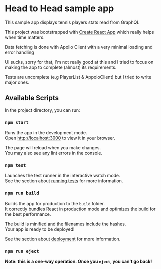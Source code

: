 # Head to Head sample app

This sample app displays tennis players stats read from GraphQL

This project was bootstrapped with [Create React App](https://github.com/facebook/create-react-app)
which really helps when time matters.

Data fetching is done with Apollo Client with a very minimal loading and error handling

UI sucks, sorry for that, I'm not really good at this and I tried to focus on making the app to complete (almost) its requirements.

Tests are uncomplete (e.g PlayerList & AppoloClient) but I tried to write major ones. 

## Available Scripts

In the project directory, you can run:

### `npm start`

Runs the app in the development mode.\
Open [http://localhost:3000](http://localhost:3000) to view it in your browser.

The page will reload when you make changes.\
You may also see any lint errors in the console.

### `npm test`

Launches the test runner in the interactive watch mode.\
See the section about [running tests](https://facebook.github.io/create-react-app/docs/running-tests) for more information.

### `npm run build`

Builds the app for production to the `build` folder.\
It correctly bundles React in production mode and optimizes the build for the best performance.

The build is minified and the filenames include the hashes.\
Your app is ready to be deployed!

See the section about [deployment](https://facebook.github.io/create-react-app/docs/deployment) for more information.

### `npm run eject`

**Note: this is a one-way operation. Once you `eject`, you can't go back!**
